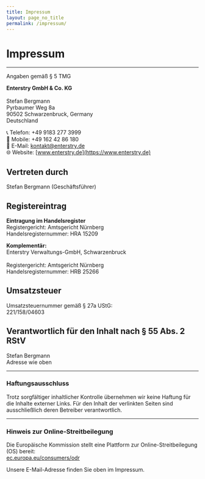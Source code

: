 ```yaml
---
title: Impressum
layout: page_no_title
permalink: /impressum/
---
```


# Impressum
---
 
Angaben gemäß § 5 TMG

**Enterstry GmbH & Co. KG** <br><br>
Stefan Bergmann <br>
Pyrbaumer Weg 8a <br>
90502 Schwarzenbruck, Germany <br>
Deutschland <br>

📞 Telefon: +49 9183 277 3999 <br> 
📱 Mobile: +49 162 42 86 180 <br> 
📧 E-Mail: [kontakt@enterstry.de](mailto:kontakt@enterstry.de) <br>
🌐 Website: [www.enterstry.de](https://www.enterstry.de) <br>

## Vertreten durch  
Stefan Bergmann (Geschäftsführer)

## Registereintrag

**Eintragung im Handelsregister**  
Registergericht: Amtsgericht Nürnberg  <br>
Handelsregisternummer: HRA 15209 <br>

**Komplementär:**  
Enterstry Verwaltungs-GmbH, Schwarzenbruck <br>  
Registergericht: Amtsgericht Nürnberg <br>
Handelsregisternummer: HRB 25266 <br>

## Umsatzsteuer  
Umsatzsteuernummer gemäß § 27a UStG: <br> 
221/158/04603​ <br>

## Verantwortlich für den Inhalt nach § 55 Abs. 2 RStV  
Stefan Bergmann <br> 
Adresse wie oben <br>

---
### Haftungsausschluss

Trotz sorgfältiger inhaltlicher Kontrolle übernehmen wir keine Haftung für die Inhalte externer Links. Für den Inhalt der verlinkten Seiten sind ausschließlich deren Betreiber verantwortlich.

---
### Hinweis zur Online-Streitbeilegung

Die Europäische Kommission stellt eine Plattform zur Online-Streitbeilegung (OS) bereit:  
[ec.europa.eu/consumers/odr](https://ec.europa.eu/consumers/odr)  

Unsere E-Mail-Adresse finden Sie oben im Impressum.